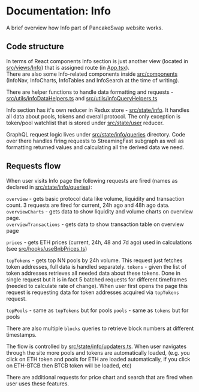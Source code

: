 # Documentation: Info

A brief overview how Info part of PancakeSwap website works.

## Code structure

In terms of React components Info section is just another view (located in [src/views/Info](../src/views/Info)) that is assigned route (in [App.tsx](../src/App.tsx)).  
There are also some Info-related components inside [src/components](../src/components) (InfoNav, InfoCharts, InfoTables and InfoSearch at the time of writing).

There are helper functions to handle data formatting and requests - [src/utils/infoDataHelpers.ts](../src/utils/infoDataHelpers.ts) and [src/utils/infoQueryHelpers.ts](../src/utils/infoQueryHelpers.ts)

Info section has it's own reducer in Redux store - [src/state/info](../src/state/info). It handles all data about pools, tokens and overall protocol. The only exception is token/pool watchlist that is stored under [src/state/user](../src/state/user) reducer.

GraphQL request logic lives under [src/state/info/queries](../src/state/info/queries) directory. Code over there handles firing requests to StreamingFast subgraph as well as formatting returned values and calculating all the derived data we need.

## Requests flow

When user visits Info page the following requests are fired (names as declared in [src/state/info/queries](../src/state/info/queries)):

`overview` - gets basic protocol data like volume, liquidity and transaction count. 3 requests are fired for current, 24h ago and 48h ago data.  
`overviewCharts` - gets data to show liquidity and volume charts on overview page.  
`overviewTransactions` - gets data to show transaction table on overview page

`prices` - gets ETH prices (current, 24h, 48 and 7d ago) used in calculations (see [src/hooks/useBnbPrices.ts](../src/hooks/useBnbPrices.ts))

`topTokens` - gets top NN pools by 24h volume. This request just fetches token addresses, full data is handled separately.
`tokens` - given the list of token addresses retrieves all needed data about these tokens. Done in single request but it is in fact 5 batched requests for different timeframes (needed to calculate rate of change). When user first opens the page this request is requesting data for token addresses acquired via `topTokens` request.

`topPools` - same as `topTokens` but for pools
`pools` - same as `tokens` but for pools

There are also multiple `blocks` queries to retrieve block numbers at different timestamps.

The flow is controlled by [src/state/info/updaters.ts](../src/state/info/updaters.ts). When user navigates through the site more pools and tokens are automatically loaded, (e.g. you click on ETH token and pools for ETH are loaded automatically, if you click on ETH-BTCB then BTCB token will be loaded, etc)

There are additional requests for price chart and search that are fired when user uses these features.
